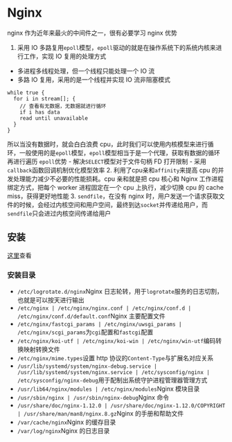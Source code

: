 # Nginx
nginx 作为近年来最火的中间件之一，很有必要学习
nginx 优势
1. 采用 IO 多路复用`epoll`模型，`epoll`驱动的就是在操作系统下的系统内核来进行工作，实现 IO 复用的处理方式
  - 多进程多线程处理，但一个线程只能处理一个 IO 流
  - 多路 IO 复用，采用的是一个线程并实现 IO 流非阻塞模式
  ```
  while true {
    for i in stream[]; {
      // 查看有无数据，无数据就进行循环
      if i has data
      read until unavailable
    }
  }
  ```
  所以当没有数据时，就会白白浪费 cpu，此时我们可以使用内核模型来进行循环，一般使用的是`epoll`模型，`epoll`模型相当于是一个代理，获取有数据的循环再进行遍历
  `epoll`优势
    - 解决`SELECT`模型对于文件句柄 FD 打开限制
    - 采用`callback`函数回调机制优化模型效率
2. 利用了cpu亲和`affinity`来提高 cpu 的并发处理能力减少不必要的性能损耗。cpu 亲和就是把 cpu 核心和 Nginx 工作进程绑定方式，把每个 worker 进程固定在一个 cpu 上执行，减少切换 cpu 的 cache miss，获得更好地性能
3. `sendfile`，在没有 nginx 时，用户发送一个请求获取文件的时候，会经过内核空间和用户空间，最终到达`socket`并传递给用户，而`sendfile`只会进过内核空间传递给用户

## 安装
[这里](https://zhuanlan.zhihu.com/p/138007915)查看
### 安装目录
- `/etc/logrotate.d/nginx`Nginx 日志轮转，用于`logrotate`服务的日志切割，也就是可以按天进行输出
- `/etc/nginx | /etc/nginx/nginx.conf | /etc/nginx/conf.d | /etc/nginx/conf.d/default.conf`Nginx 主要配置文件
- `/etc/nginx/fastcgi_params | /etc/nginx/uwsgi_params | /etc/nginx/scgi_params`为`cgi`配置和`fastcgi`配置
- `/etc/nginx/koi-utf | /etc/nginx/koi-win | /etc/nginx/win-utf`编码转换映射转换文件
- `/etc/nginx/mime.types`设置 http 协议的`Content-Type`与扩展名对应关系
- `/usr/lib/systemd/system/nginx-debug.service | /usr/lib/systemd/system/nginx.service | /etc/sysconfig/nginx | /etc/sysconfig/nginx-debug`用于配制出系统守护进程管理器管理方式
- `/usr/lib64/nginx/modules | /etc/nginx/modules`Nginx 模块目录
- `/usr/sbin/nginx | /usr/sbin/nginx-debug`Nginx 命令
- `/usr/share/doc/nginx-1.12.0 | /usr/share/doc/nginx-1.12.0/COPYRIGHT | /usr/share/man/man8/nginx.8.gz`Nginx 的手册和帮助文件
- `/var/cache/nginx`Nginx 的缓存目录
- `/var/log/nginx`Nginx 的日志目录
